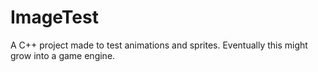 # ImageTest
A C++ project made to test animations and sprites.
Eventually this might grow into a game engine.
